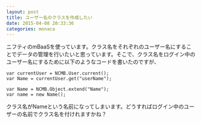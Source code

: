 ```yaml
---
layout: post
title: ユーザー名のクラスを作成したい
date: 2015-04-08 20:33:36
categories: monaca
---
```

<p>ニフティのmBaaSを使っています。クラス名をそれぞれのユーザー名にすることでデータの管理を行いたいと思っています。そこで、クラス名をログイン中のユーザー名にするために以下のようなコードを書いたのですが、</p>

<pre><code>var currentUser = NCMB.User.current();
var Name = currentUser.get("userName");

var Name = NCMB.Object.extend("Name");
var name = new Name();
</code></pre>

<p>クラス名がNameという名前になってしまいます。どうすればログイン中のユーザーの名前でクラス名を付けれますかね？</p>
